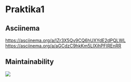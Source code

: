 # Praktika1

## Asciinema

https://asciinema.org/a/IZr3X5Qy9CQ6hUXYdE2dPQLWL
https://asciinema.org/a/aGCdzC9hkKm5LlXihPFIREnRR

## Maintainability

<a href="https://codeclimate.com/github/Maverick295/Praktika1\"><img src="https://api.codeclimate.com/v1/badges/45d78109810179ece13a/maintainability" /></a>
